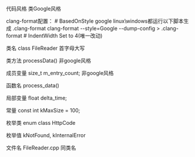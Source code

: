 代码风格 类Google风格

clang-format配置：
    # BasedOnStyle google
    linux\windows都运行以下脚本生成 .clang-format
    clang-format --style=Google --dump-config > .clang-format
    # IndentWidth Set to 4(唯一改动)


类名 class FileReader  首字母大写

类方法 processData()  非google风格

成员变量  size_t m_entry_count; 非google风格

函数名  process_data() 

局部变量 float delta_time;

常量 const int kMaxSize = 100;  

枚举类  enum class HttpCode  

枚举值  kNotFound, kInternalError  

文件名  FileReader.cpp  同类名